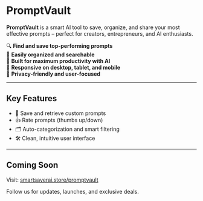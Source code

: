# PromptVault

**PromptVault** is a smart AI tool to save, organize, and share your most effective prompts – perfect for creators, entrepreneurs, and AI enthusiasts.

🔍 **Find and save top-performing prompts**  
🧠 **Easily organized and searchable**  
🚀 **Built for maximum productivity with AI**  
📱 **Responsive on desktop, tablet, and mobile**  
🔐 **Privacy-friendly and user-focused**

---

## Key Features

- 💾 Save and retrieve custom prompts  
- 👍 Rate prompts (thumbs up/down)  
- 🗂️ Auto-categorization and smart filtering  
- 🛠️ Clean, intuitive user interface

---

## Coming Soon

Visit: [smartsaverai.store/promptvault](https://smartsaverai.store/promptvault)

Follow us for updates, launches, and exclusive deals.
